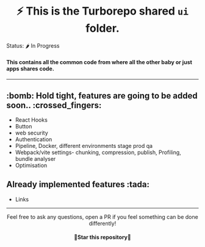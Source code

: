 ### <h1 align="center"> :zap: This is the Turborepo shared `ui` folder.</h1>

Status: 🌶️ In Progress

<h4>This contains all the common code from where all the other baby or just apps shares code.<h4>

---

<h2>:bomb:  Hold tight, features are going to be added soon..  :crossed_fingers:</h2>

- React Hooks
- Button
- web security
- Authentication
- Pipeline, Docker, different environments stage prod qa
- Webpack/vite settings- chunking, compression, publish, Profiling, bundle analyser
- Optimisation

<h2>Already implemented features :tada: </h2>

- Links

---

<div align="center">
  Feel free to ask any questions, open a PR if you feel something can be done differently!
  <h4 align="center">🌟Star this repository🌟</h4>
</div>

